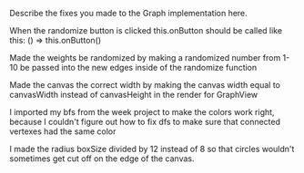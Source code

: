 Describe the fixes you made to the Graph implementation here.

When the randomize button is clicked this.onButton should be called like this: () => this.onButton()

Made the weights be randomized by making a randomized number from 1-10 be passed into the new edges inside of the randomize function

Made the canvas the correct width by making the canvas width equal to canvasWidth instead of canvasHeight in the render for GraphView

I imported my bfs from the week project to make the colors work right, because I couldn't figure out how to fix dfs to make sure that connected vertexes had the same color

I made the radius boxSize divided by 12 instead of 8 so that circles wouldn't sometimes get cut off on the edge of the canvas.
